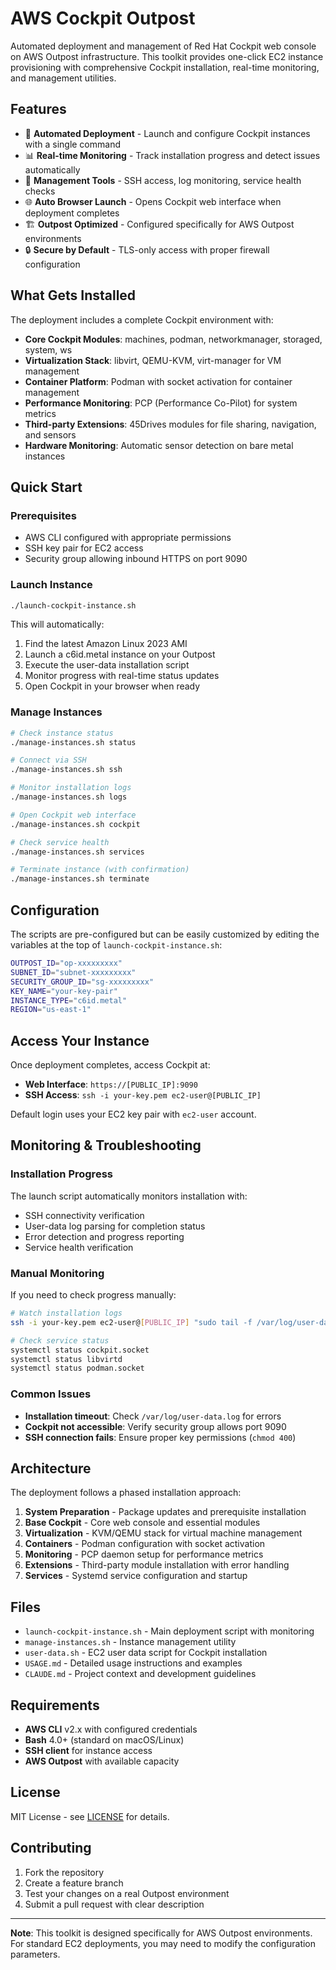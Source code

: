 # AWS Cockpit Outpost

Automated deployment and management of Red Hat Cockpit web console on AWS Outpost infrastructure. This toolkit provides one-click EC2 instance provisioning with comprehensive Cockpit installation, real-time monitoring, and management utilities.

## Features

- 🚀 **Automated Deployment** - Launch and configure Cockpit instances with a single command
- 📊 **Real-time Monitoring** - Track installation progress and detect issues automatically  
- 🔧 **Management Tools** - SSH access, log monitoring, service health checks
- 🌐 **Auto Browser Launch** - Opens Cockpit web interface when deployment completes
- 🏗️ **Outpost Optimized** - Configured specifically for AWS Outpost environments
- 🔒 **Secure by Default** - TLS-only access with proper firewall configuration

## What Gets Installed

The deployment includes a complete Cockpit environment with:

- **Core Cockpit Modules**: machines, podman, networkmanager, storaged, system, ws
- **Virtualization Stack**: libvirt, QEMU-KVM, virt-manager for VM management
- **Container Platform**: Podman with socket activation for container management
- **Performance Monitoring**: PCP (Performance Co-Pilot) for system metrics
- **Third-party Extensions**: 45Drives modules for file sharing, navigation, and sensors
- **Hardware Monitoring**: Automatic sensor detection on bare metal instances

## Quick Start

### Prerequisites
- AWS CLI configured with appropriate permissions
- SSH key pair for EC2 access
- Security group allowing inbound HTTPS on port 9090

### Launch Instance
```bash
./launch-cockpit-instance.sh
```

This will automatically:
1. Find the latest Amazon Linux 2023 AMI
2. Launch a c6id.metal instance on your Outpost
3. Execute the user-data installation script
4. Monitor progress with real-time status updates
5. Open Cockpit in your browser when ready

### Manage Instances
```bash
# Check instance status
./manage-instances.sh status

# Connect via SSH
./manage-instances.sh ssh

# Monitor installation logs
./manage-instances.sh logs

# Open Cockpit web interface
./manage-instances.sh cockpit

# Check service health
./manage-instances.sh services

# Terminate instance (with confirmation)
./manage-instances.sh terminate
```

## Configuration

The scripts are pre-configured but can be easily customized by editing the variables at the top of `launch-cockpit-instance.sh`:

```bash
OUTPOST_ID="op-xxxxxxxxx"
SUBNET_ID="subnet-xxxxxxxxx" 
SECURITY_GROUP_ID="sg-xxxxxxxxx"
KEY_NAME="your-key-pair"
INSTANCE_TYPE="c6id.metal"
REGION="us-east-1"
```

## Access Your Instance

Once deployment completes, access Cockpit at:
- **Web Interface**: `https://[PUBLIC_IP]:9090`
- **SSH Access**: `ssh -i your-key.pem ec2-user@[PUBLIC_IP]`

Default login uses your EC2 key pair with `ec2-user` account.

## Monitoring & Troubleshooting

### Installation Progress
The launch script automatically monitors installation with:
- SSH connectivity verification
- User-data log parsing for completion status
- Error detection and progress reporting
- Service health verification

### Manual Monitoring
If you need to check progress manually:
```bash
# Watch installation logs
ssh -i your-key.pem ec2-user@[PUBLIC_IP] "sudo tail -f /var/log/user-data.log"

# Check service status
systemctl status cockpit.socket
systemctl status libvirtd
systemctl status podman.socket
```

### Common Issues
- **Installation timeout**: Check `/var/log/user-data.log` for errors
- **Cockpit not accessible**: Verify security group allows port 9090
- **SSH connection fails**: Ensure proper key permissions (`chmod 400`)

## Architecture

The deployment follows a phased installation approach:

1. **System Preparation** - Package updates and prerequisite installation
2. **Base Cockpit** - Core web console and essential modules
3. **Virtualization** - KVM/QEMU stack for virtual machine management
4. **Containers** - Podman configuration with socket activation
5. **Monitoring** - PCP daemon setup for performance metrics
6. **Extensions** - Third-party module installation with error handling
7. **Services** - Systemd service configuration and startup

## Files

- `launch-cockpit-instance.sh` - Main deployment script with monitoring
- `manage-instances.sh` - Instance management utility
- `user-data.sh` - EC2 user data script for Cockpit installation
- `USAGE.md` - Detailed usage instructions and examples
- `CLAUDE.md` - Project context and development guidelines

## Requirements

- **AWS CLI** v2.x with configured credentials
- **Bash** 4.0+ (standard on macOS/Linux)
- **SSH client** for instance access
- **AWS Outpost** with available capacity

## License

MIT License - see [LICENSE](LICENSE) for details.

## Contributing

1. Fork the repository
2. Create a feature branch
3. Test your changes on a real Outpost environment
4. Submit a pull request with clear description

---

**Note**: This toolkit is designed specifically for AWS Outpost environments. For standard EC2 deployments, you may need to modify the configuration parameters.